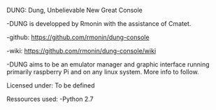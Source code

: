 DUNG: Dung, Unbelievable New Great Console

-DUNG is developped by Rmonin with the assistance of Cmatet.

-github: https://github.com/rmonin/dung-console

-wiki: https://github.com/rmonin/dung-console/wiki

-DUNG aims to be an emulator manager and graphic interface running primarily raspberry Pi and on any linux system. More info to follow.

Licensed under: To be defined

Ressources used:
-Python 2.7